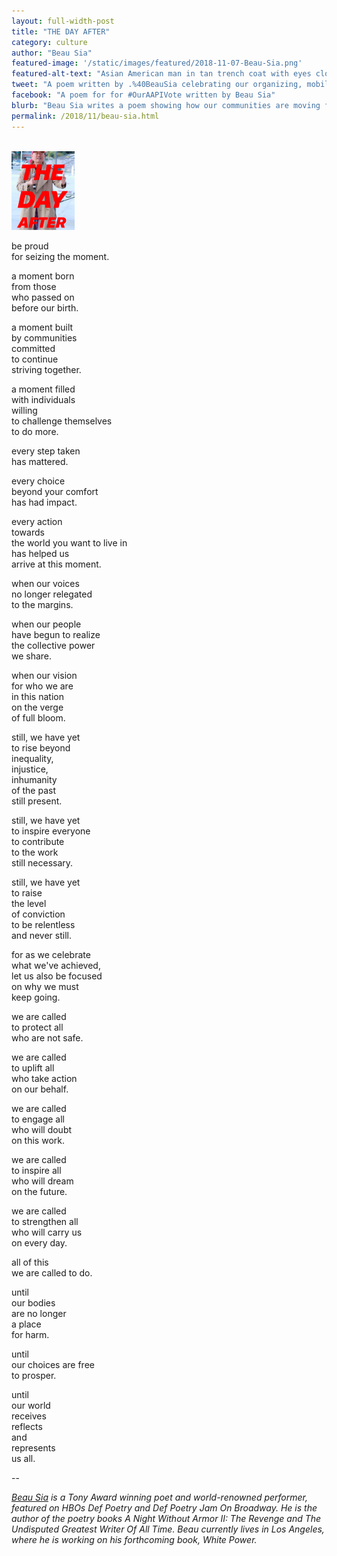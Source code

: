 ```yaml
---
layout: full-width-post
title: "THE DAY AFTER"
category: culture
author: "Beau Sia"
featured-image: '/static/images/featured/2018-11-07-Beau-Sia.png'
featured-alt-text: "Asian American man in tan trench coat with eyes closed holds a microphone speaking passionately"
tweet: "A poem written by .%40BeauSia celebrating our organizing, mobilizing, and political power on Election Day and long after %23OurAAPIVote"
facebook: "A poem for for #OurAAPIVote written by Beau Sia"
blurb: "Beau Sia writes a poem showing how our communities are moving forward after Election Day"
permalink: /2018/11/beau-sia.html
---
```

<br>
<img src="/static/images/featured/2018-11-07-Beau-Sia.png" height="20%" width="20%">

be proud<br>
for seizing the moment.<br>

a moment born<br>
from those<br>
who passed on<br>
before our birth.<br>

a moment built<br>
by communities<br>
committed<br>
to continue<br>
striving together.<br>

a moment filled<br>
with individuals<br>
willing<br>
to challenge themselves<br>
to do more.<br>

every step taken<br>
has mattered.<br>

every choice<br>
beyond your comfort<br>
has had impact.<br>

every action<br>
towards<br>
the world you want to live in<br>
has helped us<br>
arrive at this moment.<br>

when our voices<br>
no longer relegated<br>
to the margins.<br>

when our people<br>
have begun to realize<br>
the collective power<br>
we share.<br>

when our vision<br>
for who we are<br>
in this nation<br>
on the verge<br>
of full bloom.<br>

still, we have yet<br>
to rise beyond<br>
inequality,<br>
injustice,<br>
inhumanity<br>
of the past<br>
still present.<br>

still, we have yet<br>
to inspire everyone<br>
to contribute<br>
to the work<br>
still necessary.<br>

still, we have yet<br>
to raise<br>
the level<br>
of conviction<br>
to be relentless<br>
and never still.<br>

for as we celebrate<br>
what we've achieved,<br>
let us also be focused<br>
on why we must<br>
keep going.<br>

we are called<br>
to protect all<br>
who are not safe.<br>

we are called<br>
to uplift all<br>
who take action<br>
on our behalf.<br>

we are called<br>
to engage all<br>
who will doubt<br>
on this work.<br>

we are called<br>
to inspire all<br>
who will dream<br>
on the future.<br>

we are called<br>
to strengthen all<br>
who will carry us<br>
on every day.<br>

all of this<br>
we are called to do.<br>

until<br>
our bodies<br>
are no longer<br>
a place<br>
for harm.<br>

until<br>
our choices are free<br>
to prosper.<br>

until<br>
our world<br>
receives<br>
reflects<br>
and<br>
represents<br>
us all.<br>

--

<i><a href="http://www.beausia.com/">Beau Sia</a> is a Tony Award winning poet and world-renowned performer, featured on HBOs Def Poetry and Def Poetry Jam On Broadway. He is the author of the poetry books A Night Without Armor II: The Revenge and The Undisputed Greatest Writer Of All Time. Beau currently lives in Los Angeles, where he is working on his forthcoming book, White Power.</i>
